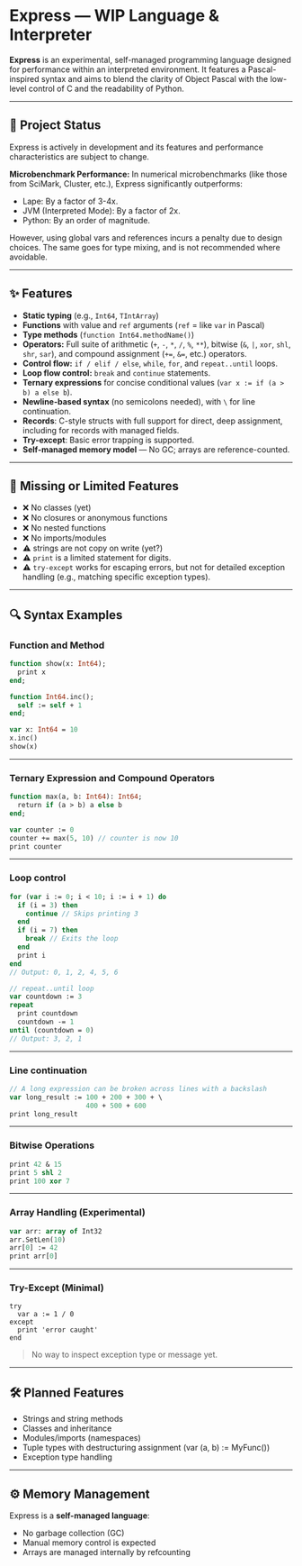 # Express — WIP Language & Interpreter

**Express** is an experimental, self-managed programming language designed for performance within an interpreted environment.
It features a Pascal-inspired syntax and aims to blend the clarity of Object Pascal with the low-level control of C and the readability of Python.

---

## 🚧 Project Status

Express is actively in development and its features and performance characteristics are subject to change.

**Microbenchmark Performance:** In numerical microbenchmarks (like those from SciMark, Cluster, etc.), Express significantly outperforms:
*   Lape: By a factor of 3-4x.
*   JVM (Interpreted Mode): By a factor of 2x.
*   Python: By an order of magnitude.

However, using global vars and references incurs a penalty due to design choices.
The same goes for type mixing, and is not recommended where avoidable.

---

## ✨ Features

-   **Static typing** (e.g., `Int64`, `TIntArray`)
-   **Functions** with value and `ref` arguments (`ref` = like `var` in Pascal)
-   **Type methods** (`function Int64.methodName()`)
-   **Operators:** Full suite of arithmetic (`+`, `-`, `*`, `/`, `%`, `**`), bitwise (`&`, `|`, `xor`, `shl`, `shr`, `sar`), and compound assignment (`+=`, `&=`, etc.) operators.
-   **Control flow:** `if / elif / else`, `while`, `for`, and `repeat..until` loops.
-   **Loop flow control:** `break` and `continue` statements.
-   **Ternary expressions** for concise conditional values (`var x := if (a > b) a else b`).
-   **Newline-based syntax** (no semicolons needed), with `\` for line continuation.
-   **Records**: C-style structs with full support for direct, deep assignment, including for records with managed fields.
-   **Try-except**: Basic error trapping is supported.
-   **Self-managed memory model** — No GC; arrays are reference-counted.

---

## 🔴 Missing or Limited Features

-   ❌ No classes (yet)
-   ❌ No closures or anonymous functions
-   ❌ No nested functions
-   ❌ No imports/modules
-   ⚠️ strings are not copy on write (yet?)
-   ⚠️ `print` is a limited statement for digits.
-   ⚠️ `try-except` works for escaping errors, but not for detailed exception handling (e.g., matching specific exception types).

---

## 🔍 Syntax Examples

### Function and Method

```pascal
function show(x: Int64);
  print x
end;

function Int64.inc();
  self := self + 1
end;

var x: Int64 = 10
x.inc()
show(x)
```

---

### Ternary Expression and Compound Operators
```pascal
function max(a, b: Int64): Int64;
  return if (a > b) a else b
end;

var counter := 0
counter += max(5, 10) // counter is now 10
print counter
```

---

### Loop control

```pascal
for (var i := 0; i < 10; i := i + 1) do
  if (i = 3) then
    continue // Skips printing 3
  end
  if (i = 7) then
    break // Exits the loop
  end
  print i
end
// Output: 0, 1, 2, 4, 5, 6

// repeat..until loop
var countdown := 3
repeat
  print countdown
  countdown -= 1
until (countdown = 0)
// Output: 3, 2, 1
```

---

### Line continuation
```pascal
// A long expression can be broken across lines with a backslash
var long_result := 100 + 200 + 300 + \
                   400 + 500 + 600
print long_result
```

---

### Bitwise Operations

```Pascal
print 42 & 15
print 5 shl 2
print 100 xor 7
```

---

### Array Handling (Experimental)

```Pascal
var arr: array of Int32
arr.SetLen(10)
arr[0] := 42
print arr[0]
```

---

### Try-Except (Minimal)

```
try
  var a := 1 / 0
except
  print 'error caught'
end
```
> No way to inspect exception type or message yet.


---

## 🛠 Planned Features

- Strings and string methods
- Classes and inheritance
- Modules/imports (namespaces)
- Tuple types with destructuring assignment (var (a, b) := MyFunc())
- Exception type handling

---

## ⚙ Memory Management

Express is a **self-managed language**:

- No garbage collection (GC)
- Manual memory control is expected
- Arrays are managed internally by refcounting




